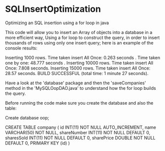 # SQLInsertOptimization
Optimizing an SQL insertion using a for loop in java

This code will allow you to insert an Array of objects into a database in a more efficient way,
Using a for loop to construct the query, in order to insert thousands of rows using only one insert
query; here is an example of the console results:

Inserting 1000 rows. 
Time taken insert All Once: 0.263 seconds .
Time taken one by one: 48.777 seconds .
Inserting 10000 rows.
Time taken insert All Once: 7.808 seconds.
Inserting 15000 rows.
Time taken insert All Once: 28.57 seconds.
BUILD SUCCESSFUL (total time: 1 minute 27 seconds).

Have a look at the 'database' package and then the 'saveCompanies' method in the 'MySQLOopDAO.java'
to understand how the for loop builds the query.

Before running the code make sure you create the database and
also the table:

Create database oop;

CREATE TABLE company (
	id INT(11) NOT NULL AUTO_INCREMENT,
	name VARCHAR(50) NOT NULL,
	shareNumber INT(11) NOT NULL DEFAULT 0,
	sharesSold INT(11) NOT NULL DEFAULT 0,
	sharePrice DOUBLE NOT NULL DEFAULT 0,
	PRIMARY KEY (id)
)
